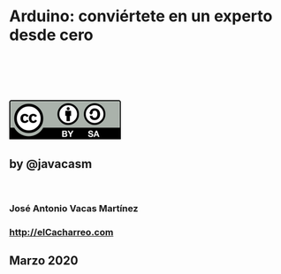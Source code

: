 # Arduino: conviértete en un experto desde cero

<br/>
<br/>
<br/>
<br/>

![Licencia CC by SA](./images/Licencia_CC_peque.png) 

## by @javacasm

<br/>

### José Antonio Vacas Martínez


### http://elCacharreo.com


## Marzo 2020
